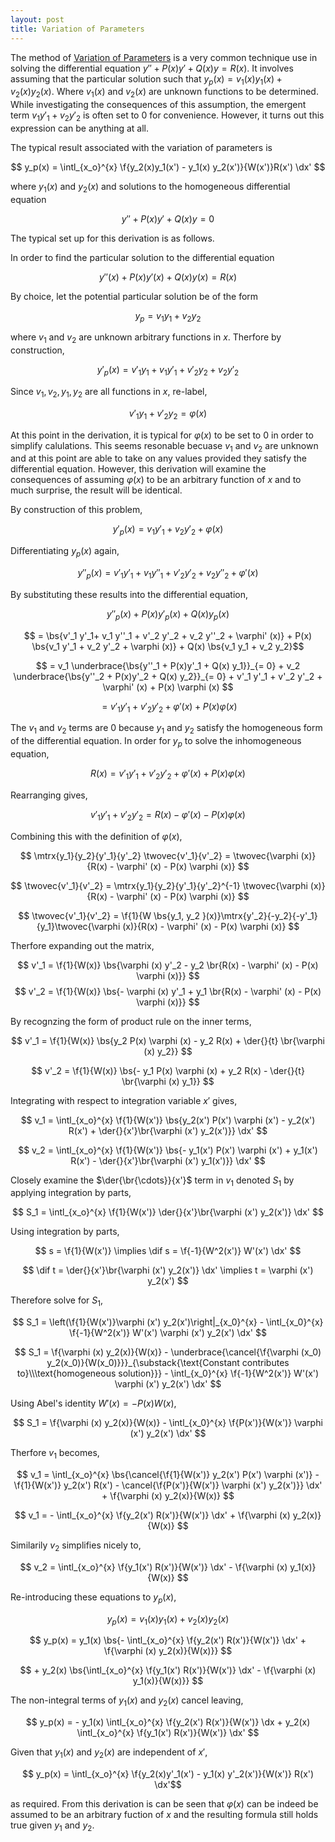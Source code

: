 ```yaml
---
layout: post
title: Variation of Parameters
---
```


The method of [Variation of Parameters](http://mathworld.wolfram.com/VariationofParameters.html) is a very common technique use in solving the differential equation $y'' + P(x)y' + Q(x)y = R(x)$. It involves assuming that the particular solution such that $y_p(x) = v_1(x)y_1(x) + v_2(x)y_2(x)$. Where $v_1(x)$ and $v_2(x)$ are unknown functions to be determined. While investigating the consequences of this assumption, the emergent term $v_1 y'_1 + v_2 y'_2$ is often set to $0$ for convenience. However, it turns out this expression can be anything at all.

<!--more-->

The typical result associated with the variation of parameters is

$$ y_p(x) = \intl_{x_o}^{x} \f{y_2(x)y_1(x') - y_1(x) y_2(x')}{W(x')}R(x') \dx' $$

where $y_1(x)$ and $y_2(x)$ and solutions to the homogeneous differential equation

$$ y'' + P(x)y' + Q(x)y = 0 $$

The typical set up for this derivation is as follows.

In order to find the particular solution to the differential equation

$$ y''(x) + P(x) y'(x) + Q(x) y(x) = R(x) $$

By choice, let the potential particular solution be of the form

$$ y_p = v_1 y_1 + v_2 y_2 $$

where $v_1$ and $v_2$ are unknown arbitrary functions in $x$. Therfore by construction,

$$ y'_p(x) = v'_1 y_1 + v_1 y'_1 + v'_2 y_2 + v_2 y'_2 $$

Since $v_1, v_2, y_1, y_2$ are all functions in $x$, re-label,

$$ v'_1 y_1 + v'_2 y_2 = \varphi (x) $$

At this point in the derivation, it is typical for $\varphi(x)$ to be set to $0$ in order to simplify calulations. This seems resonable becuase $v_1$ and $v_2$ are unknown and at this point are able to take on any values provided they satisfy the differential equation. However, this derivation will examine the consequences of assuming $\varphi(x)$ to be an arbitrary function of $x$ and to much surprise, the result will be identical.

By construction of this problem,

$$ y'_p(x) = v_1 y'_1 + v_2 y'_2 + \varphi (x) $$

Differentiating $y_p(x)$ again,

$$ y''_p(x) = v'_1 y'_1+ v_1 y''_1 + v'_2 y'_2 + v_2 y''_2 + \varphi' (x) $$

By substituting these results into the differential equation,

$$ y''_p(x) + P(x) y'_p(x) + Q(x) y_p(x) $$

$$ = \bs{v'_1 y'_1+ v_1 y''_1 + v'_2 y'_2 + v_2 y''_2 + \varphi' (x)} + P(x) \bs{v_1 y'_1 + v_2 y'_2 + \varphi (x)} + Q(x) \bs{v_1 y_1 + v_2 y_2}$$

$$ = v_1 \underbrace{\bs{y''_1 + P(x)y'_1 + Q(x) y_1}}_{= 0} + v_2 \underbrace{\bs{y''_2 + P(x)y'_2 + Q(x) y_2}}_{= 0} + v'_1 y'_1 + v'_2 y'_2 + \varphi' (x) + P(x) \varphi (x) $$

$$ = v'_1 y'_1 + v'_2 y'_2 + \varphi' (x) + P(x) \varphi (x) $$

The $v_1$ and $v_2$ terms are $0$ because $y_1$ and $y_2$ satisfy the homogeneous form of the differential equation. In order for $y_p$ to solve the inhomogeneous equation,

$$ R(x) = v'_1 y'_1 + v'_2 y'_2 + \varphi' (x) + P(x) \varphi (x) $$

Rearranging gives, 

$$ v'_1 y'_1 + v'_2 y'_2 = R(x) - \varphi' (x) - P(x) \varphi (x) $$

Combining this with the definition of $\varphi (x)$,

$$ \mtrx{y_1}{y_2}{y'_1}{y'_2} \twovec{v'_1}{v'_2} = \twovec{\varphi (x)}{R(x) - \varphi' (x) - P(x) \varphi (x)} $$

$$ \twovec{v'_1}{v'_2} = \mtrx{y_1}{y_2}{y'_1}{y'_2}^{-1} \twovec{\varphi (x)}{R(x) - \varphi' (x) - P(x) \varphi (x)} $$

$$ \twovec{v'_1}{v'_2} = \f{1}{W \bs{y_1, y_2 }(x)}\mtrx{y'_2}{-y_2}{-y'_1}{y_1}\twovec{\varphi (x)}{R(x) - \varphi' (x) - P(x) \varphi (x)} $$

Therfore expanding out the matrix,

$$ v'_1 = \f{1}{W(x)} \bs{\varphi (x) y'_2 - y_2 \br{R(x) - \varphi' (x) - P(x) \varphi (x)}} $$
$$  v'_2 = \f{1}{W(x)} \bs{- \varphi (x) y'_1 + y_1 \br{R(x) - \varphi' (x) - P(x) \varphi (x)}} $$

By recognzing the form of product rule on the inner terms,

$$ v'_1 = \f{1}{W(x)} \bs{y_2 P(x) \varphi (x) - y_2 R(x) + \der{}{t} \br{\varphi (x) y_2}} $$

$$ v'_2 = \f{1}{W(x)} \bs{- y_1 P(x) \varphi (x) + y_2 R(x) - \der{}{t} \br{\varphi (x) y_1}} $$

Integrating with respect to integration variable $x'$ gives,

$$ v_1 = \intl_{x_o}^{x} \f{1}{W(x')} \bs{y_2(x') P(x') \varphi (x') - y_2(x') R(x') + \der{}{x'}\br{\varphi (x') y_2(x')}} \dx' $$

$$ v_2 = \intl_{x_o}^{x} \f{1}{W(x')} \bs{- y_1(x') P(x') \varphi (x') + y_1(x') R(x') - \der{}{x'}\br{\varphi (x') y_1(x')}} \dx' $$

Closely examine the $\der{\br{\cdots}}{x'}$ term in $v_1$ denoted $S_1$ by applying integration by parts,

$$ S_1 = \intl_{x_o}^{x} \f{1}{W(x')} \der{}{x'}\br{\varphi (x') y_2(x')} \dx' $$

Using integration by parts,

$$ s = \f{1}{W(x')} \implies \dif s = \f{-1}{W^2(x')} W'(x') \dx' $$

$$ \dif t = \der{}{x'}\br{\varphi (x') y_2(x')} \dx' \implies t = \varphi (x') y_2(x') $$

Therefore solve for $S_1$,

$$ S_1 =  \left(\f{1}{W(x')}\varphi (x') y_2(x')\right|_{x_0}^{x} - \intl_{x_0}^{x} \f{-1}{W^2(x')} W'(x') \varphi (x') y_2(x') \dx' $$

$$ S_1 =  \f{\varphi (x) y_2(x)}{W(x)} - \underbrace{\cancel{\f{\varphi (x_0) y_2(x_0)}{W(x_0)}}}_{\substack{\text{Constant contributes to}\\\text{homogeneous solution}}} - \intl_{x_0}^{x} \f{-1}{W^2(x')} W'(x') \varphi (x') y_2(x') \dx' $$

Using Abel's identity $W'(x) = - P(x) W(x)$,

$$ S_1 = \f{\varphi (x) y_2(x)}{W(x)} - \intl_{x_0}^{x} \f{P(x')}{W(x')} \varphi (x') y_2(x') \dx' $$

Therfore $v_1$ becomes,

$$ v_1 = \intl_{x_o}^{x} \bs{\cancel{\f{1}{W(x')} y_2(x') P(x') \varphi (x')} - \f{1}{W(x')} y_2(x') R(x') - \cancel{\f{P(x')}{W(x')} \varphi (x') y_2(x')}} \dx' + \f{\varphi (x) y_2(x)}{W(x)} $$

$$ v_1 = - \intl_{x_o}^{x} \f{y_2(x') R(x')}{W(x')} \dx' + \f{\varphi (x) y_2(x)}{W(x)} $$

Similarily $v_2$ simplifies nicely to,

$$ v_2 = \intl_{x_o}^{x} \f{y_1(x') R(x')}{W(x')} \dx' - \f{\varphi (x) y_1(x)}{W(x)} $$

Re-introducing these equations to $y_p(x)$,

$$ y_p(x) = v_1(x) y_1(x) + v_2(x) y_2(x) $$

$$ y_p(x) = y_1(x) \bs{- \intl_{x_o}^{x} \f{y_2(x') R(x')}{W(x')} \dx' + \f{\varphi (x) y_2(x)}{W(x)}} $$
 
$$ + y_2(x) \bs{\intl_{x_o}^{x} \f{y_1(x') R(x')}{W(x')} \dx' - \f{\varphi (x) y_1(x)}{W(x)}} $$

The non-integral terms of $y_1(x)$ and $y_2(x)$ cancel leaving, 

$$ y_p(x) = - y_1(x) \intl_{x_o}^{x} \f{y_2(x') R(x')}{W(x')} \dx  + y_2(x) \intl_{x_o}^{x} \f{y_1(x') R(x')}{W(x')} \dx' $$

Given that $y_1(x)$ and $y_2(x)$ are independent of $x'$,

$$ y_p(x) =  \intl_{x_o}^{x} \f{y_2(x)y'_1(x') - y_1(x) y'_2(x')}{W(x')} R(x') \dx'$$

as required. From this derivation is can be seen that $\varphi(x)$ can be indeed be assumed to be an arbitrary fuction of $x$ and the resulting formula still holds true given $y_1$ and $y_2$.
